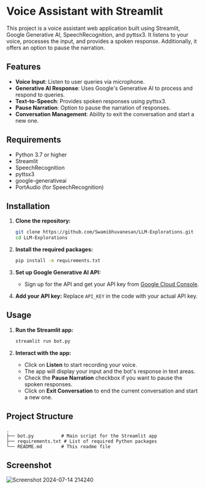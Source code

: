 # Voice Assistant with Streamlit

This project is a voice assistant web application built using Streamlit, Google Generative AI, SpeechRecognition, and pyttsx3. It listens to your voice, processes the input, and provides a spoken response. Additionally, it offers an option to pause the narration.

## Features

- **Voice Input**: Listen to user queries via microphone.
- **Generative AI Response**: Uses Google's Generative AI to process and respond to queries.
- **Text-to-Speech**: Provides spoken responses using pyttsx3.
- **Pause Narration**: Option to pause the narration of responses.
- **Conversation Management**: Ability to exit the conversation and start a new one.

## Requirements

- Python 3.7 or higher
- Streamlit
- SpeechRecognition
- pyttsx3
- google-generativeai
- PortAudio (for SpeechRecognition)

## Installation

1. **Clone the repository:**
    ```bash
    git clone https://github.com/Swamibhuvanesan/LLM-Explorations.git
    cd LLM-Explorations
    ```

2. **Install the required packages:**
    ```bash
    pip install -m requirements.txt
    ```


3. **Set up Google Generative AI API:**
    - Sign up for the API and get your API key from [Google Cloud Console](https://console.cloud.google.com/apis/credentials).

4. **Add your API key:**
    Replace `API_KEY` in the code with your actual API key.

## Usage

1. **Run the Streamlit app:**
    ```bash
    streamlit run bot.py
    ```

2. **Interact with the app:**
    - Click on **Listen** to start recording your voice.
    - The app will display your input and the bot's response in text areas.
    - Check the **Pause Narration** checkbox if you want to pause the spoken responses.
    - Click on **Exit Conversation** to end the current conversation and start a new one.

## Project Structure

```plaintext
.
├── bot.py          # Main script for the Streamlit app
├── requirements.txt # List of required Python packages
└── README.md       # This readme file
```
## Screenshot
![Screenshot 2024-07-14 214240](https://github.com/user-attachments/assets/c7c6eda5-4046-4105-a300-fb3b6a081922)


